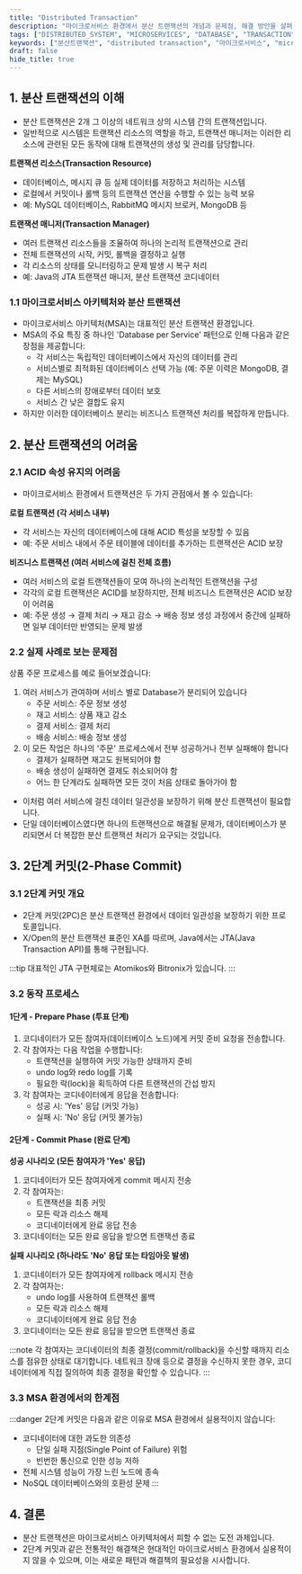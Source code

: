```yaml
---
title: "Distributed Transaction"
description: "마이크로서비스 환경에서 분산 트랜잭션의 개념과 문제점, 해결 방안을 살펴봅니다. 특히 2단계 커밋(2-Phase Commit)의 동작 방식과 한계점을 상세히 알아보고, 실제 구현 시 고려해야 할 점들을 다룹니다."
tags: ["DISTRIBUTED_SYSTEM", "MICROSERVICES", "DATABASE", "TRANSACTION", "ARCHITECTURE", "BACKEND"]
keywords: ["분산트랜잭션", "distributed transaction", "마이크로서비스", "microservices", "MSA", "2단계커밋", "2PC", "two phase commit", "데이터베이스", "database", "트랜잭션", "transaction", "ACID", "백엔드", "backend"]
draft: false
hide_title: true
---
```


## 1. 분산 트랜잭션의 이해

- 분산 트랜잭션은 2개 그 이상의 네트워크 상의 시스템 간의 트랜잭션입니다. 
- 일반적으로 시스템은 트랜잭션 리소스의 역할을 하고, 트랜잭션 매니저는 이러한 리소스에 관련된 모든 동작에 대해 트랜잭션의 생성 및 관리를 담당합니다.

**트랜잭션 리소스(Transaction Resource)**
- 데이터베이스, 메시지 큐 등 실제 데이터를 저장하고 처리하는 시스템
- 로컬에서 커밋이나 롤백 등의 트랜잭션 연산을 수행할 수 있는 능력 보유
- 예: MySQL 데이터베이스, RabbitMQ 메시지 브로커, MongoDB 등

**트랜잭션 매니저(Transaction Manager)**
- 여러 트랜잭션 리소스들을 조율하여 하나의 논리적 트랜잭션으로 관리
- 전체 트랜잭션의 시작, 커밋, 롤백을 결정하고 실행
- 각 리소스의 상태를 모니터링하고 문제 발생 시 복구 처리
- 예: Java의 JTA 트랜잭션 매니저, 분산 트랜잭션 코디네이터

### 1.1 마이크로서비스 아키텍처와 분산 트랜잭션

- 마이크로서비스 아키텍처(MSA)는 대표적인 분산 트랜잭션 환경입니다. 
- MSA의 주요 특징 중 하나인 'Database per Service' 패턴으로 인해 다음과 같은 장점을 제공합니다:
  - 각 서비스는 독립적인 데이터베이스에서 자신의 데이터를 관리
  - 서비스별로 최적화된 데이터베이스 선택 가능 (예: 주문 이력은 MongoDB, 결제는 MySQL)
  - 다른 서비스의 장애로부터 데이터 보호
  - 서비스 간 낮은 결합도 유지
- 하지만 이러한 데이터베이스 분리는 비즈니스 트랜잭션 처리를 복잡하게 만듭니다.

## 2. 분산 트랜잭션의 어려움

### 2.1 ACID 속성 유지의 어려움

- 마이크로서비스 환경에서 트랜잭션은 두 가지 관점에서 볼 수 있습니다:

**로컬 트랜잭션 (각 서비스 내부)**
- 각 서비스는 자신의 데이터베이스에 대해 ACID 특성을 보장할 수 있음
- 예: 주문 서비스 내에서 주문 테이블에 데이터를 추가하는 트랜잭션은 ACID 보장

**비즈니스 트랜잭션 (여러 서비스에 걸친 전체 흐름)**
- 여러 서비스의 로컬 트랜잭션들이 모여 하나의 논리적인 트랜잭션을 구성
- 각각의 로컬 트랜잭션은 ACID를 보장하지만, 전체 비즈니스 트랜잭션은 ACID 보장이 어려움
- 예: 주문 생성 → 결제 처리 → 재고 감소 → 배송 정보 생성 과정에서 중간에 실패하면 일부 데이터만 반영되는 문제 발생

### 2.2 실제 사례로 보는 문제점

상품 주문 프로세스를 예로 들어보겠습니다:

1. 여러 서비스가 관여하며 서비스 별로 Database가 분리되어 있습니다
	- 주문 서비스: 주문 정보 생성
	- 재고 서비스: 상품 재고 감소
	- 결제 서비스: 결제 처리
	- 배송 서비스: 배송 정보 생성
2. 이 모든 작업은 하나의 '주문' 프로세스에서 전부 성공하거나 전부 실패해야 합니다
	- 결제가 실패하면 재고도 원복되어야 함
	- 배송 생성이 실패하면 결제도 취소되어야 함
	- 어느 한 단계라도 실패하면 모든 것이 처음 상태로 돌아가야 함

- 이처럼 여러 서비스에 걸친 데이터 일관성을 보장하기 위해 분산 트랜잭션이 필요합니다. 
- 단일 데이터베이스였다면 하나의 트랜잭션으로 해결될 문제가, 데이터베이스가 분리되면서 더 복잡한 분산 트랜잭션 처리가 요구되는 것입니다.

## 3. 2단계 커밋(2-Phase Commit)

### 3.1 2단계 커밋 개요

- 2단계 커밋(2PC)은 분산 트랜잭션 환경에서 데이터 일관성을 보장하기 위한 프로토콜입니다. 
- X/Open의 분산 트랜잭션 표준인 XA를 따르며, Java에서는 JTA(Java Transaction API)를 통해 구현됩니다.

:::tip
대표적인 JTA 구현체로는 Atomikos와 Bitronix가 있습니다.
:::

### 3.2 동작 프로세스

#### 1단계 - Prepare Phase (투표 단계)

1. 코디네이터가 모든 참여자(데이터베이스 노드)에게 커밋 준비 요청을 전송합니다.
2. 각 참여자는 다음 작업을 수행합니다:
	- 트랜잭션을 실행하여 커밋 가능한 상태까지 준비
	- undo log와 redo log를 기록
	- 필요한 락(lock)을 획득하여 다른 트랜잭션의 간섭 방지
3. 각 참여자는 코디네이터에게 응답을 전송합니다:
	- 성공 시: 'Yes' 응답 (커밋 가능)
	- 실패 시: 'No' 응답 (커밋 불가능)

#### 2단계 - Commit Phase (완료 단계)

**성공 시나리오 (모든 참여자가 'Yes' 응답)**
1. 코디네이터가 모든 참여자에게 commit 메시지 전송
2. 각 참여자는:
	- 트랜잭션을 최종 커밋
	- 모든 락과 리소스 해제
	- 코디네이터에게 완료 응답 전송
3. 코디네이터는 모든 완료 응답을 받으면 트랜잭션 종료

**실패 시나리오 (하나라도 'No' 응답 또는 타임아웃 발생)**
1. 코디네이터가 모든 참여자에게 rollback 메시지 전송
2. 각 참여자는:
	- undo log를 사용하여 트랜잭션 롤백
	- 모든 락과 리소스 해제
	- 코디네이터에게 완료 응답 전송
3. 코디네이터는 모든 완료 응답을 받으면 트랜잭션 종료

:::note
각 참여자는 코디네이터의 최종 결정(commit/rollback)을 수신할 때까지 리소스를 점유한 상태로 대기합니다. 네트워크 장애 등으로 결정을 수신하지 못한 경우, 코디네이터에게 직접 질의하여 최종 결정을 확인할 수 있습니다.
:::

### 3.3 MSA 환경에서의 한계점

:::danger
2단계 커밋은 다음과 같은 이유로 MSA 환경에서 실용적이지 않습니다:

- 코디네이터에 대한 과도한 의존성
	- 단일 실패 지점(Single Point of Failure) 위험
	- 빈번한 통신으로 인한 성능 저하
- 전체 시스템 성능이 가장 느린 노드에 종속
- NoSQL 데이터베이스와의 호환성 문제
  :::

## 4. 결론

- 분산 트랜잭션은 마이크로서비스 아키텍처에서 피할 수 없는 도전 과제입니다. 
- 2단계 커밋과 같은 전통적인 해결책은 현대적인 마이크로서비스 환경에서 실용적이지 않을 수 있으며, 이는 새로운 패턴과 해결책의 필요성을 시사합니다.